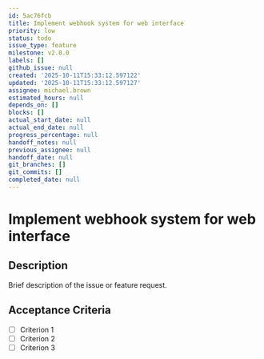 ```yaml
---
id: 5ac76fcb
title: Implement webhook system for web interface
priority: low
status: todo
issue_type: feature
milestone: v2.0.0
labels: []
github_issue: null
created: '2025-10-11T15:33:12.597122'
updated: '2025-10-11T15:33:12.597127'
assignee: michael.brown
estimated_hours: null
depends_on: []
blocks: []
actual_start_date: null
actual_end_date: null
progress_percentage: null
handoff_notes: null
previous_assignee: null
handoff_date: null
git_branches: []
git_commits: []
completed_date: null
---
```


# Implement webhook system for web interface

## Description

Brief description of the issue or feature request.

## Acceptance Criteria

- [ ] Criterion 1
- [ ] Criterion 2
- [ ] Criterion 3